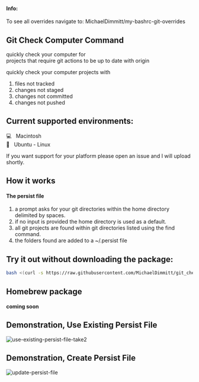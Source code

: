 #### Info:
To see all overrides navigate to: MichaelDimmitt/my-bashrc-git-overrides

## Git Check Computer Command
quickly check your computer for<br/>
projects that require git actions to be up to date with origin

quickly check your computer projects with
1) files not tracked
2) changes not staged
3) changes not committed
4) changes not pushed

## Current supported environments: 
💻&nbsp;&nbsp;&nbsp;Macintosh<br/>
🐧&nbsp;&nbsp;&nbsp;Ubuntu - Linux

If you want support for your platform please open an issue and I will upload shortly.

## How it works
#### The persist file
1) a prompt asks for your git directories within the home directory delimited by spaces. 
2) if no input is provided the home directory is used as a default.
3) all git projects are found within git directories listed using the find command.
4) the folders found are added to a ~/.persist file

## Try it out without downloading the package:
```bash
bash <(curl -s https://raw.githubusercontent.com/MichaelDimmitt/git_check_computer/master/git_check_computer.sh)
```

## Homebrew package 
#### coming soon

## Demonstration, Use Existing Persist File
![use-existing-persist-file-take2](https://user-images.githubusercontent.com/11463275/97744153-21044080-1abd-11eb-9a4a-3e21a4992f7b.gif)

## Demonstration, Create Persist File
![update-persist-file](https://user-images.githubusercontent.com/11463275/97929687-aeeb6000-1d37-11eb-8053-e4084f577c49.gif)
